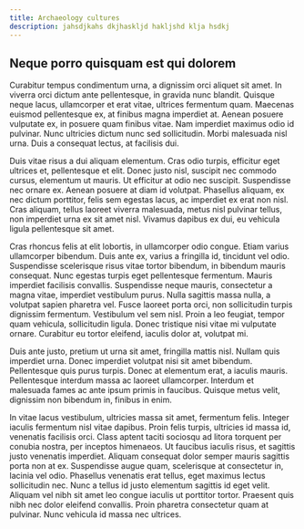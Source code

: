 ```yaml
---
title: Archaeology cultures
description: jahsdjkahs dkjhaskljd hakljshd klja hsdkj
---
```


## Neque porro quisquam est qui dolorem

Curabitur tempus condimentum urna, a dignissim orci aliquet sit amet. In viverra orci dictum ante pellentesque, in gravida nunc blandit. 
Quisque neque lacus, ullamcorper et erat vitae, ultrices fermentum quam. Maecenas euismod pellentesque ex, at finibus magna imperdiet at. 
Aenean posuere vulputate ex, in posuere quam finibus vitae. Nam imperdiet maximus odio id pulvinar. Nunc ultricies dictum nunc sed sollicitudin. 
Morbi malesuada nisl urna. Duis a consequat lectus, at facilisis dui.

Duis vitae risus a dui aliquam elementum. Cras odio turpis, efficitur eget ultrices et, pellentesque et elit. Donec justo nisl, suscipit nec 
commodo cursus, elementum ut mauris. Ut efficitur at odio nec suscipit. Suspendisse nec ornare ex. Aenean posuere at diam id volutpat. 
Phasellus aliquam, ex nec dictum porttitor, felis sem egestas lacus, ac imperdiet ex erat non nisl. Cras aliquam, tellus laoreet viverra 
malesuada, metus nisl pulvinar tellus, non imperdiet urna ex sit amet nisl. Vivamus dapibus ex dui, eu vehicula ligula pellentesque sit amet.

Cras rhoncus felis at elit lobortis, in ullamcorper odio congue. Etiam varius ullamcorper bibendum. Duis ante ex, varius a fringilla id, 
tincidunt vel odio. Suspendisse scelerisque risus vitae tortor bibendum, in bibendum mauris consequat. Nunc egestas turpis eget pellentesque 
fermentum. Mauris imperdiet facilisis convallis. Suspendisse neque mauris, consectetur a magna vitae, imperdiet vestibulum purus. 
Nulla sagittis massa nulla, a volutpat sapien pharetra vel. Fusce laoreet porta orci, non sollicitudin turpis dignissim fermentum. 
Vestibulum vel sem nisl. Proin a leo feugiat, tempor quam vehicula, sollicitudin ligula. Donec tristique nisi vitae mi vulputate ornare. 
Curabitur eu tortor eleifend, iaculis dolor at, volutpat mi.

Duis ante justo, pretium ut urna sit amet, fringilla mattis nisl. Nullam quis imperdiet urna. Donec imperdiet volutpat 
nisi sit amet bibendum. Pellentesque quis purus turpis. Donec at elementum erat, a iaculis mauris. Pellentesque interdum 
massa ac laoreet ullamcorper. Interdum et malesuada fames ac ante ipsum primis in faucibus. Quisque metus velit, dignissim 
non bibendum in, finibus in enim.

In vitae lacus vestibulum, ultricies massa sit amet, fermentum felis. Integer iaculis fermentum nisl vitae dapibus. 
Proin felis turpis, ultricies id massa id, venenatis facilisis orci. Class aptent taciti sociosqu ad litora torquent per 
conubia nostra, per inceptos himenaeos. Ut faucibus iaculis risus, et sagittis justo venenatis imperdiet. Aliquam 
consequat dolor semper mauris sagittis porta non at ex. Suspendisse augue quam, scelerisque at consectetur in, lacinia 
vel odio. Phasellus venenatis erat tellus, eget maximus lectus sollicitudin nec. Nunc a tellus id justo elementum sagittis 
id eget velit. Aliquam vel nibh sit amet leo congue iaculis ut porttitor tortor. Praesent quis nibh nec dolor eleifend convallis. 
Proin pharetra consectetur quam at pulvinar. Nunc vehicula id massa nec ultrices.